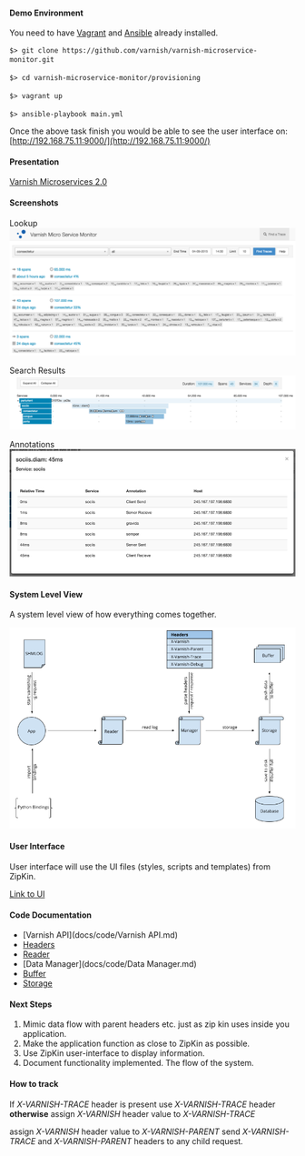 #### Demo Environment ####

You need to have [Vagrant](https://www.vagrantup.com/) and [Ansible](http://www.ansible.com/) already installed.

```
$> git clone https://github.com/varnish/varnish-microservice-monitor.git

$> cd varnish-microservice-monitor/provisioning

$> vagrant up

$> ansible-playbook main.yml
```

Once the above task finish you would be able to see the user interface on: [http://192.168.75.11:9000/](http://192.168.75.11:9000/)

#### Presentation ####
[Varnish Microservices 2.0](http://www.slideshare.net/Varnish_software/microservices-20)

#### Screenshots ####

Lookup
![service lookup](images/service-lookup.png)

Search Results
![services drilldown view](images/services-drilldown-view.png)

Annotations
![service annotations](images/service-annotation-view.png)

#### System Level View ####

A system level view of how everything comes together.

![system diagram](images/system-diagram.png)

#### User Interface ####

User interface will use the UI files (styles, scripts and templates) from ZipKin.

[Link to UI](ui/)

#### Code Documentation ####

* [Varnish API](docs/code/Varnish API.md)
* [Headers](docs/code/Headers.md)
* [Reader](docs/code/Reader.md)
* [Data Manager](docs/code/Data Manager.md)
* [Buffer](docs/code/Buffer.md)
* [Storage](docs/code/Storage.md)

#### Next Steps ####

1. Mimic data flow with parent headers etc. just as zip kin uses inside you application.
2. Make the application function as close to ZipKin as possible.
3. Use ZipKin user-interface to display information.
4. Document functionality implemented. The flow of the system.

#### How to track ####

If *X-VARNISH-TRACE* header is present use *X-VARNISH-TRACE* header
	**otherwise** assign *X-VARNISH* header value to *X-VARNISH-TRACE*

assign *X-VARNISH* header value to *X-VARNISH-PARENT*
send *X-VARNISH-TRACE* and *X-VARNISH-PARENT* headers to any child request.
